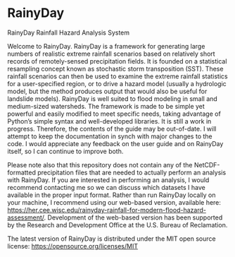 # RainyDay
RainyDay Rainfall Hazard Analysis System

Welcome to RainyDay. RainyDay is a framework for generating large numbers of realistic extreme rainfall scenarios based on relatively short records of remotely-sensed precipitation fields.  It is founded on a statistical resampling concept known as stochastic storm transposition (SST).  These rainfall scenarios can then be used to examine the extreme rainfall statistics for a user-specified region, or to drive a hazard model (usually a hydrologic model, but the method produces output that would also be useful for landslide models). RainyDay is well suited to flood modeling in small and medium-sized watersheds.  The framework is made to be simple yet powerful and easily modified to meet specific needs, taking advantage of Python’s simple syntax and well-developed libraries.  It is still a work in progress.  Therefore, the contents of the guide may be out-of-date.  I will attempt to keep the documentation in synch with major changes to the code.  I would appreciate any feedback on the user guide and on RainyDay itself, so I can continue to improve both.

Please note also that this repository does not contain any of the NetCDF-formatted precipitation files that are needed to actually perform an analysis with RainyDay. If you are interested in performing an analysis, I would recommend contacting me so we can discuss which datasets I have available in the proper input format. Rather than run RainyDay locally on your machine, I recommend using our web-based version, available here: https://her.cee.wisc.edu/rainyday-rainfall-for-modern-flood-hazard-assessment/. Development of the web-based version has been supported by the Research and Development Office at the U.S. Bureau of Reclamation.

The latest version of RainyDay is distributed under the MIT open source license: https://opensource.org/licenses/MIT

